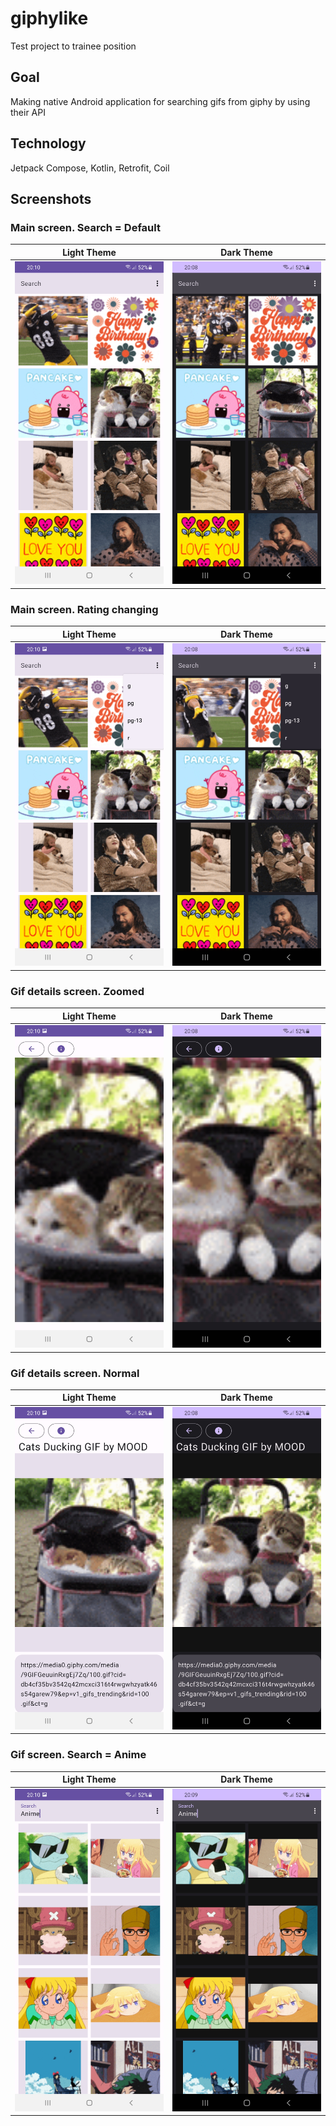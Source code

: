 # giphylike
Test project to trainee position

## Goal
Making native Android application for searching gifs from giphy by using their API

## Technology
Jetpack Compose, Kotlin, Retrofit, Coil

## Screenshots

### Main screen. Search = Default

| Light Theme  | Dark Theme |
| ------------- | ------------- |
| <img src="screenshots/image_1_light.jpg" alt="drawing" width="250"/>  | <img src="screenshots/image_1_dark.jpg" alt="drawing" width="250"/>  |


### Main screen. Rating changing
| Light Theme  | Dark Theme |
| ------------- | ------------- |
| <img src="screenshots/image_2_light.jpg" alt="drawing" width="250"/>  | <img src="screenshots/image_2_dark.jpg" alt="drawing" width="250"/>  |

### Gif details screen. Zoomed
| Light Theme  | Dark Theme |
| ------------- | ------------- |
| <img src="screenshots/image_3_light.jpg" alt="drawing" width="250"/>  | <img src="screenshots/image_3_dark.jpg" alt="drawing" width="250"/>  |

### Gif details screen. Normal
| Light Theme  | Dark Theme |
| ------------- | ------------- |
| <img src="screenshots/image_4_light.jpg" alt="drawing" width="250"/>  | <img src="screenshots/image_4_dark.jpg" alt="drawing" width="250"/>  |

### Gif screen. Search = Anime
| Light Theme  | Dark Theme |
| ------------- | ------------- |
| <img src="screenshots/image_5_light.jpg" alt="drawing" width="250"/>  | <img src="screenshots/image_5_dark.jpg" alt="drawing" width="250"/>  |
